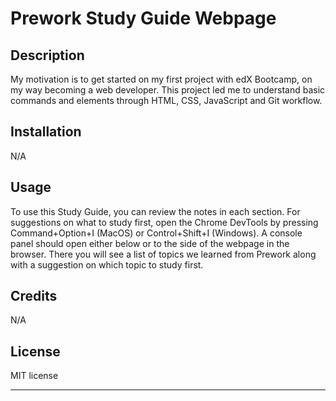 # Prework Study Guide Webpage

## Description

My motivation is to get started on my first project with edX Bootcamp, on my way becoming a web developer.
This project led me to understand basic commands and elements through HTML, CSS, JavaScript and Git workflow. 

## Installation

N/A

## Usage

To use this Study Guide, you can review the notes in each section. For suggestions on what to study first, open the Chrome DevTools by
pressing Command+Option+I (MacOS) or Control+Shift+I (Windows). A console panel should open either below or to the side of the
webpage in the browser. There you will see a list of topics we learned from Prework along with a suggestion on which topic to study first.

## Credits

N/A

## License

MIT license

---

